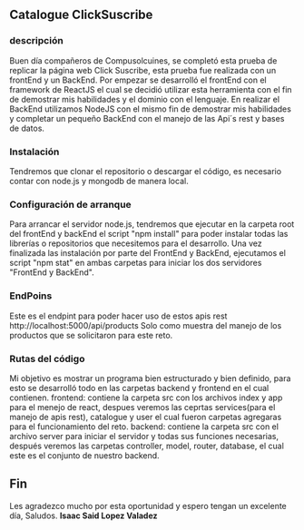 ## Catalogue ClickSuscribe

###  **descripción**
Buen día compañeros de Compusolcuines, se completó esta prueba de replicar la página web Click Suscribe, esta prueba fue realizada con un frontEnd y un BackEnd.
Por empezar se desarrolló el frontEnd con el framework de ReactJS el cual se decidió utilizar esta herramienta con el fin de demostrar mis habilidades y el dominio con
el lenguaje.
En realizar el BackEnd utilizamos NodeJS con el mismo fin de demostrar mis habilidades y completar un pequeño BackEnd con el manejo de las Api´s rest y bases de datos.

### Instalación
Tendremos que clonar el repositorio o descargar el código, es necesario contar con node.js y mongodb de manera local.

### Configuración de arranque
Para arrancar el servidor node.js, tendremos que ejecutar en la carpeta root del frontEnd y backEnd el script "npm install" para poder instalar todas las librerías o 
repositorios que necesitemos para el desarrollo.
Una vez finalizada las instalación por parte del FrontEnd y BackEnd, ejecutamos el script "npm stat" en ambas carpetas para iniciar los dos servidores "FrontEnd y BackEnd".

### EndPoins
Este es el endpint para poder hacer uso de estos apis rest
http://localhost:5000/api/products
Solo como muestra del manejo de los productos que se solicitaron para este reto.

### Rutas del código
Mi objetivo es mostrar un programa bien estructurado y bien definido, para esto se desarrolló todo en las carpetas backend y frontend en el cual contienen.
frontend: contiene la carpeta src con los archivos index y app para el menejo de react, despues veremos las ceprtas services(para el manejo de apis rest),
catalogue y user el cual fueron carpetas agregaras para el funcionamiento del reto.
backend: contiene la carpeta src con el archivo server para iniciar el servidor y todas sus funciones necesarias, después veremos las carpetas controller, model, router, database, el cual este es el conjunto de nuestro backend.

## Fin
Les agradezco mucho por esta oportunidad y espero tengan un excelente día,
Saludos.
**Isaac Said Lopez Valadez**
